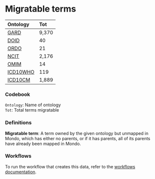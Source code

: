 # Migratable terms
| Ontology                          | Tot   |
|:----------------------------------|:------|
| [GARD](./migrate_gard.md)         | 9,370 |
| [DOID](./migrate_doid.md)         | 40    |
| [ORDO](./migrate_ordo.md)         | 21    |
| [NCIT](./migrate_ncit.md)         | 2,176 |
| [OMIM](./migrate_omim.md)         | 14    |
| [ICD10WHO](./migrate_icd10who.md) | 119   |
| [ICD10CM](./migrate_icd10cm.md)   | 1,889 |

### Codebook
`Ontology`: Name of ontology    
`Tot`: Total terms migratable

### Definitions
**Migratable term**: A term owned by the given ontology but unmapped in Mondo, which has either no parents, or if it has 
parents, all of its parents have already been mapped in Mondo.

### Workflows
To run the workflow that creates this data, refer to the [workflows documentation](../developer/workflows.md).